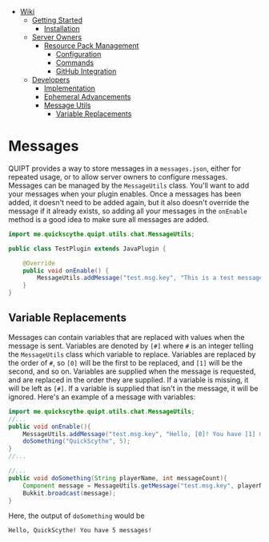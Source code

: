 <!-- TOC -->
* [Wiki](/wiki/wiki.md)
  * [Getting Started](/wiki/getting_started.md)
    * [Installation](/wiki/getting_started.md#installation)
  * [Server Owners](/wiki/server_owners.md)
    * [Resource Pack Management](/wiki/server_owners.md#resource-pack-management)
      * [Configuration](/wiki/server_owners.md#configuration)
      * [Commands](/wiki/server_owners.md#commands)
      * [GitHub Integration](/wiki/server_owners.md#github-integration)
  * [Developers](/wiki/developers.md)
    * [Implementation](/wiki/developers.md#implementing-quipt)
    * [Ephemeral Advancements](/wiki/developers/ephemeral_advancements.md)
    * [Message Utils](/wiki/developers/messages.md)
      * [Variable Replacements](/wiki/developers/messages.md#variable-replacements)
<!-- TOC -->
# Messages
QUIPT provides a way to store messages in a `messages.json`, either for repeated usage, or to allow server owners to configure messages. Messages can be managed by the `MessageUtils` class. You'll want to add your messages when your plugin enables. Once a messages has been added, it doesn't need to be added again, but it also doesn't override the message if it already exists, so adding all your messages in the `onEnable` method is a good idea to make sure all messages are added.
```java
import me.quickscythe.quipt.utils.chat.MessageUtils;

public class TestPlugin extends JavaPlugin {

    @Override
    public void onEnable() {
        MessageUtils.addMessage("test.msg.key", "This is a test message!");
    }
}

```

## Variable Replacements
Messages can contain variables that are replaced with values when the message is sent. Variables are denoted by `[#]` where `#` is an integer telling the `MessageUtils` class which variable to replace. Variables are replaced by the order of `#`, so `[0]` will be the first to be replaced, and `[1]` will be the second, and so on. Variables are supplied when the message is requested, and are replaced in the order they are supplied. If a variable is missing, it will be left as `[#]`. If a variable is supplied that isn't in the message, it will be ignored. Here's an example of a message with variables:
```java
import me.quickscythe.quipt.utils.chat.MessageUtils;
//...
public void onEnable(){
    MessageUtils.addMessage("test.msg.key", "Hello, [0]! You have [1] messages!");
    doSomething("QuickScythe", 5);
}
//...

//...
public void doSomething(String playerName, int messageCount){
    Component message = MessageUtils.getMessage("test.msg.key", playerName, messageCount);
    Bukkit.broadcast(message);
}
```
Here, the output of `doSomething` would be
```output
Hello, QuickScythe! You have 5 messages!
```